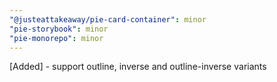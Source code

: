 ```yaml
---
"@justeattakeaway/pie-card-container": minor
"pie-storybook": minor
"pie-monorepo": minor
---
```


[Added] - support outline, inverse and outline-inverse variants
